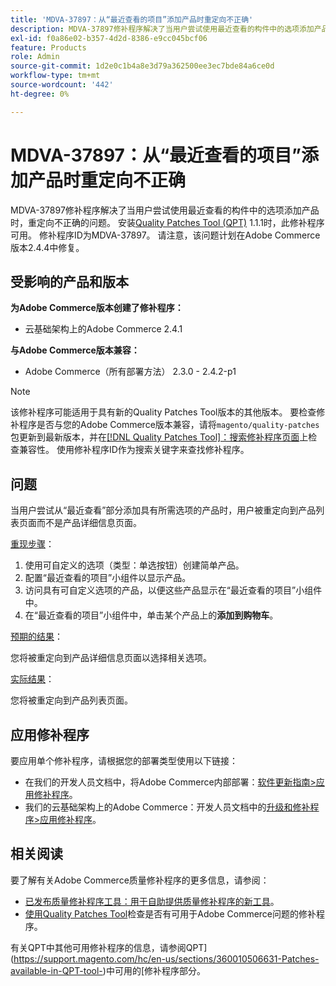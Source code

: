 ```yaml
---
title: 'MDVA-37897：从“最近查看的项目”添加产品时重定向不正确'
description: MDVA-37897修补程序解决了当用户尝试使用最近查看的构件中的选项添加产品时，重定向不正确的问题。 安装[Quality Patches Tool (QPT)](/help/announcements/adobe-commerce-announcements/magento-quality-patches-released-new-tool-to-self-serve-quality-patches.md) 1.1.1后，即可使用此修补程序。 修补程序ID为MDVA-37897。 请注意，该问题计划在Adobe Commerce版本2.4.4中修复。
exl-id: f0a86e02-b357-4d2d-8386-e9cc045bcf06
feature: Products
role: Admin
source-git-commit: 1d2e0c1b4a8e3d79a362500ee3ec7bde84a6ce0d
workflow-type: tm+mt
source-wordcount: '442'
ht-degree: 0%

---
```


# MDVA-37897：从“最近查看的项目”添加产品时重定向不正确

MDVA-37897修补程序解决了当用户尝试使用最近查看的构件中的选项添加产品时，重定向不正确的问题。 安装[Quality Patches Tool (QPT)](/help/announcements/adobe-commerce-announcements/magento-quality-patches-released-new-tool-to-self-serve-quality-patches.md) 1.1.1时，此修补程序可用。 修补程序ID为MDVA-37897。 请注意，该问题计划在Adobe Commerce版本2.4.4中修复。

## 受影响的产品和版本

**为Adobe Commerce版本创建了修补程序：**

* 云基础架构上的Adobe Commerce 2.4.1

**与Adobe Commerce版本兼容：**

* Adobe Commerce（所有部署方法） 2.3.0 - 2.4.2-p1

>[!NOTE]
>
>该修补程序可能适用于具有新的Quality Patches Tool版本的其他版本。 要检查修补程序是否与您的Adobe Commerce版本兼容，请将`magento/quality-patches`包更新到最新版本，并在[[!DNL Quality Patches Tool]：搜索修补程序页面](https://devdocs.magento.com/quality-patches/tool.html#patch-grid)上检查兼容性。 使用修补程序ID作为搜索关键字来查找修补程序。

## 问题

当用户尝试从“最近查看”部分添加具有所需选项的产品时，用户被重定向到产品列表页面而不是产品详细信息页面。

<u>重现步骤</u>：

1. 使用可自定义的选项（类型：单选按钮）创建简单产品。
1. 配置“最近查看的项目”小组件以显示产品。
1. 访问具有可自定义选项的产品，以便这些产品显示在“最近查看的项目”小组件中。
1. 在“最近查看的项目”小组件中，单击某个产品上的&#x200B;**添加到购物车**。

<u>预期的结果</u>：

您将被重定向到产品详细信息页面以选择相关选项。

<u>实际结果</u>：

您将被重定向到产品列表页面。

## 应用修补程序

要应用单个修补程序，请根据您的部署类型使用以下链接：

* 在我们的开发人员文档中，将Adobe Commerce内部部署：[软件更新指南>应用修补程序](https://devdocs.magento.com/guides/v2.4/comp-mgr/patching/mqp.html)。
* 我们的云基础架构上的Adobe Commerce：开发人员文档中的[升级和修补程序>应用修补程序](https://devdocs.magento.com/cloud/project/project-patch.html)。

## 相关阅读

要了解有关Adobe Commerce质量修补程序的更多信息，请参阅：

* [已发布质量修补程序工具：用于自助提供质量修补程序的新工具](/help/announcements/adobe-commerce-announcements/magento-quality-patches-released-new-tool-to-self-serve-quality-patches.md)。
* [使用Quality Patches Tool](/help/support-tools/patches-available-in-qpt-tool/check-patch-for-magento-issue-with-magento-quality-patches.md)检查是否有可用于Adobe Commerce问题的修补程序。

有关QPT中其他可用修补程序的信息，请参阅QPT](https://support.magento.com/hc/en-us/sections/360010506631-Patches-available-in-QPT-tool-)中可用的[修补程序部分。
